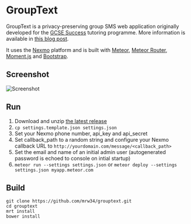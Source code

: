 GroupText
=========
GroupText is a privacy-preserving group SMS web application originally developed for the [GCSE Success](http://gcsesuccess.wordpress.com/) tutoring programme. More information is available in [this blog post](http://markwoodbridge.com/2013/09/05/grouptext.html).

It uses the [Nexmo](https://www.nexmo.com/) platform and is built with [Meteor](http://www.meteor.com/), [Meteor Router](https://github.com/tmeasday/meteor-router), [Moment.js](http://momentjs.com/) and [Bootstrap](http://getbootstrap.com/).

Screenshot
----------
![Screenshot](https://dl.dropboxusercontent.com/u/1120779/GroupText%20Screenshot.png)

Run
---
1. Download and unzip [the latest release](https://github.com/mrw34/grouptext/releases)
1. ```cp settings.template.json settings.json```
1. Set your Nexmo phone number, api\_key and api\_secret
1. Set callback\_path to a random string and configure your Nexmo callback URL to `http://yourdomain.com/message/<callback_path>`
1. Set the email and name of an initial admin user (autogenerated password is echoed to console on intial startup)
1. ```meteor run --settings settings.json``` or ```meteor deploy --settings settings.json myapp.meteor.com```

Build
-----
```
git clone https://github.com/mrw34/grouptext.git
cd grouptext
mrt install
bower install
```
